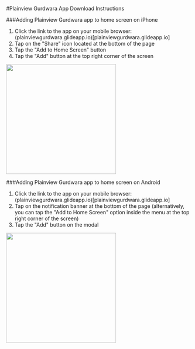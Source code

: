 #Plainview Gurdwara App Download Instructions

###Adding Plainview Gurdwara app to home screen on iPhone
1. Click the link to the app on your mobile browser: (plainviewgurdwara.glideapp.io)[plainviewgurdwara.glideapp.io]
1. Tap on the "Share" icon located at the bottom of the page
1. Tap the "Add to Home Screen" button
1. Tap the "Add" button at the top right corner of the screen

<img src="https://gblobscdn.gitbook.com/assets%2F-LbPQOrj0IWdkS19V2Rt%2F-LsbJ_JHIJ1hdBMVAOel%2F-LsbJbC2iPw8GNF_Ixyu%2FGroup%2067.png" width="300">

###Adding Plainview Gurdwara app to home screen on Android
1. Click the link to the app on your mobile browser: (plainviewgurdwara.glideapp.io)[plainviewgurdwara.glideapp.io]
1. Tap on the notification banner at the bottom of the page (alternatively, you can tap the "Add to Home Screen" option inside the menu at the top right corner of the screen)
1. Tap the "Add" button on the modal

<img src="https://gblobscdn.gitbook.com/assets%2F-LbPQOrj0IWdkS19V2Rt%2F-LkaoVSbdhGqWX4D0Xd9%2F-Lkb2qguLe7gqgpWqkVi%2FAdding%20app%20to%20HomeScreen%20(Android).png" width="300">
